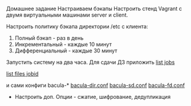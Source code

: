 Домашнее задание
Настраиваем бэкапы
Настроить стенд Vagrant с двумя виртуальными машинами server и client.

Настроить политику бэкапа директории /etc с клиента:
1) Полный бэкап - раз в день
2) Инкрементальный - каждые 10 минут
3) Дифференциальный - каждые 30 минут

Запустить систему на два часа. Для сдачи ДЗ приложить 
[list jobs](list_jobs.txt) 

[list files jobid](list_files_jobid.txt)

и сами конфиги bacula-*
[bacula-dir.conf](bacula-dir.conf)
[bacula-sd.conf](bacula-sd.conf)
[bacula-fd.conf](bacula-fd.conf)

* Настроить доп. Опции - сжатие, шифрование, дедупликация
